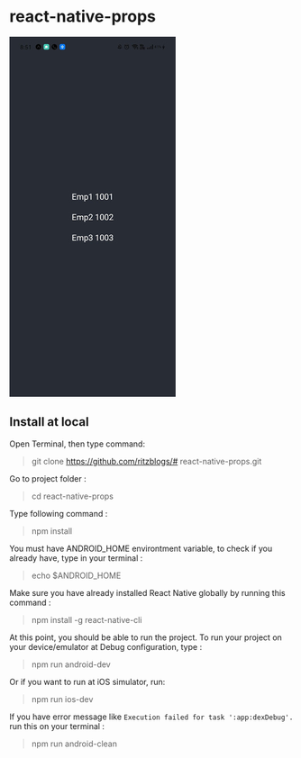 # react-native-props

![demo](https://github.com/ritzblogs/react-native-props/blob/master/props.jpg)  

## Install at local
Open Terminal, then type command:  
> git clone  https://github.com/ritzblogs/# react-native-props.git

Go to project folder :
> cd react-native-props

Type following command :  
> npm install  

You must have ANDROID_HOME environtment variable, to check if you already have, type in your terminal :  
> echo $ANDROID_HOME  

Make sure you have already installed React Native globally by running this command :  
>npm install -g react-native-cli

At this point, you should be able to run the project.
To run your project on your device/emulator at Debug configuration, type :
> npm run android-dev  

Or if you want to run at iOS simulator, run:  
> npm run ios-dev
 
If you have error message like `Execution failed for task ':app:dexDebug'.` run this on your terminal :  
> npm run android-clean


